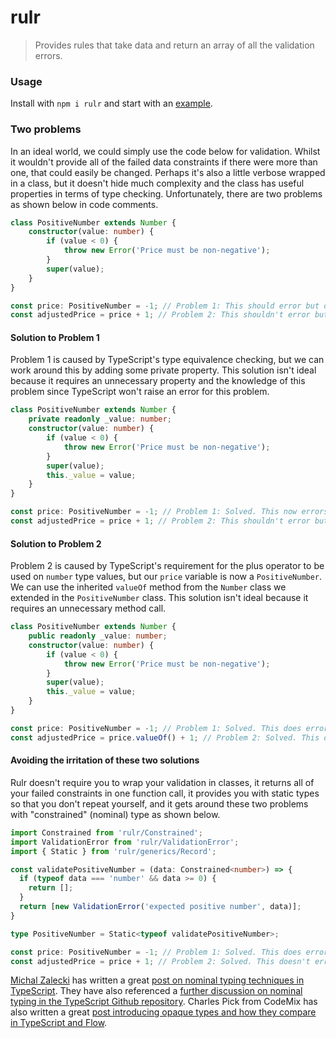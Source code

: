 # rulr

> Provides rules that take data and return an array of all the validation errors.

### Usage

Install with `npm i rulr` and start with an [example](./src/examples/example.ts).

### Two problems

In an ideal world, we could simply use the code below for validation. Whilst it wouldn't provide all of the failed data constraints if there were more than one, that could easily be changed. Perhaps it's also a little verbose wrapped in a class, but it doesn't hide much complexity and the class has useful properties in terms of type checking. Unfortunately, there are two problems as shown below in code comments.

```ts
class PositiveNumber extends Number {
    constructor(value: number) {
        if (value < 0) {
            throw new Error('Price must be non-negative');
        }
        super(value);
    }
}

const price: PositiveNumber = -1; // Problem 1: This should error but doesn't.
const adjustedPrice = price + 1; // Problem 2: This shouldn't error but does.
```

#### Solution to Problem 1

Problem 1 is caused by TypeScript's type equivalence checking, but we can work around this by adding some private property. This solution isn't ideal because it requires an unnecessary property and the knowledge of this problem since TypeScript won't raise an error for this problem.

```ts
class PositiveNumber extends Number {
    private readonly _value: number;
    constructor(value: number) {
        if (value < 0) {
            throw new Error('Price must be non-negative');
        }
        super(value);
        this._value = value;
    }
}

const price: PositiveNumber = -1; // Problem 1: Solved. This now errors.
const adjustedPrice = price + 1; // Problem 2: This shouldn't error but does.
```

#### Solution to Problem 2

Problem 2 is caused by TypeScript's requirement for the plus operator to be used on `number` type values, but our `price` variable is now a `PositiveNumber`. We can use the inherited `valueOf` method from the `Number` class we extended in the `PositiveNumber` class. This solution isn't ideal because it requires an unnecessary method call.

```ts
class PositiveNumber extends Number {
    public readonly _value: number;
    constructor(value: number) {
        if (value < 0) {
            throw new Error('Price must be non-negative');
        }
        super(value);
        this._value = value;
    }
}

const price: PositiveNumber = -1; // Problem 1: Solved. This does error.
const adjustedPrice = price.valueOf() + 1; // Problem 2: Solved. This doesn't error.
```

#### Avoiding the irritation of these two solutions

Rulr doesn't require you to wrap your validation in classes, it returns all of your failed constraints in one function call, it provides you with static types so that you don't repeat yourself, and it gets around these two problems with "constrained" (nominal) type as shown below.

```ts
import Constrained from 'rulr/Constrained';
import ValidationError from 'rulr/ValidationError';
import { Static } from 'rulr/generics/Record';

const validatePositiveNumber = (data: Constrained<number>) => {
  if (typeof data === 'number' && data >= 0) {
    return [];
  }
  return [new ValidationError('expected positive number', data)];
}

type PositiveNumber = Static<typeof validatePositiveNumber>;

const price: PositiveNumber = -1; // Problem 1: Solved. This does error.
const adjustedPrice = price + 1; // Problem 2: Solved. This doesn't error.
```

[Michal Zalecki](https://michalzalecki.com) has written a great [post on nominal typing techniques in TypeScript](https://michalzalecki.com/nominal-typing-in-typescript/). They have also referenced a [further discussion on nominal typing in the TypeScript Github repository](https://github.com/Microsoft/TypeScript/issues/202). Charles Pick from CodeMix has also written a great [post introducing opaque types and how they compare in TypeScript and Flow](https://codemix.com/opaque-types-in-javascript/).
